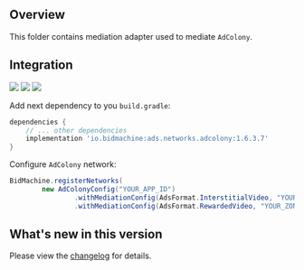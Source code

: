 ## Overview

This folder contains mediation adapter used to mediate `AdColony`.

## Integration

[<img src="https://img.shields.io/badge/Min%20SDK%20version-1.6.3-brightgreen">](https://github.com/bidmachine/BidMachine-Android-SDK)
[<img src="https://img.shields.io/badge/Network%20Adapter%20version-1.6.3.7-brightgreen">](https://artifactory.bidmachine.io/bidmachine/io/bidmachine/ads.networks.adcolony/1.6.3.7/)
[<img src="https://img.shields.io/badge/Network%20version-4.3.0-blue">](https://github.com/AdColony/AdColony-Android-SDK)

Add next dependency to you `build.gradle`:

```groovy
dependencies {
    // ... other dependencies
    implementation 'io.bidmachine:ads.networks.adcolony:1.6.3.7'
}
```

Configure `AdColony` network:

```java
BidMachine.registerNetworks(
        new AdColonyConfig("YOUR_APP_ID")
                .withMediationConfig(AdsFormat.InterstitialVideo, "YOUR_ZONE_ID")
                .withMediationConfig(AdsFormat.RewardedVideo, "YOUR_ZONE_ID"));
```

## What's new in this version

Please view the [changelog](CHANGELOG.md) for details.